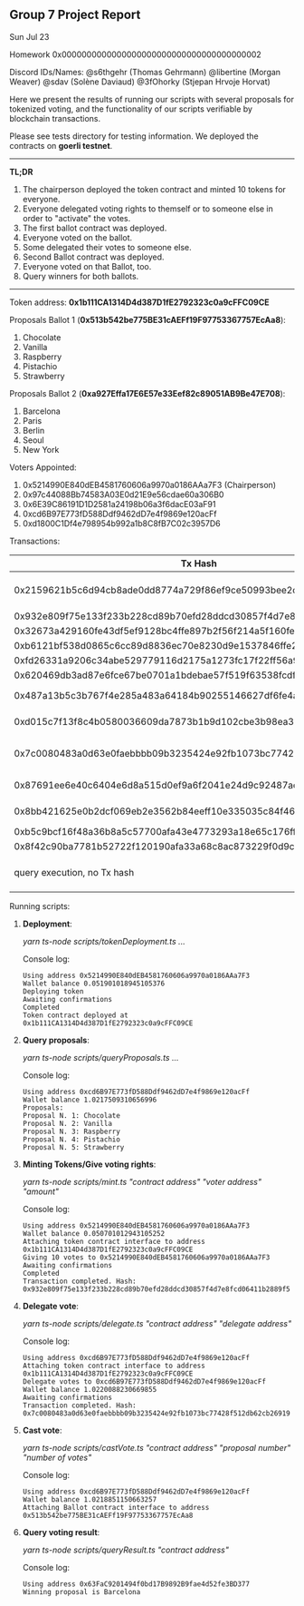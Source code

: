 ## Group 7 Project Report

Sun Jul 23

Homework 0x0000000000000000000000000000000000000002

Discord IDs/Names: @s6thgehr (Thomas Gehrmann) @libertine (Morgan Weaver) @sdav (Solène Daviaud) @3fOhorky (Stjepan Hrvoje Horvat)

Here we present the results of running our scripts with several proposals for tokenized voting, and the functionality of our scripts verifiable by blockchain transactions.

Please see tests directory for testing information. We deployed the contracts on **goerli testnet**.

----------------------------------------------------------------------------------
**TL;DR**
1. The chairperson deployed the token contract and minted 10 tokens for everyone.
2. Everyone delegated voting rights to themself or to someone else in order to "activate" the votes.
3. The first ballot contract was deployed.
4. Everyone voted on the ballot.
5. Some delegated their votes to someone else.
6. Second Ballot contract was deployed.
7. Everyone voted on that Ballot, too.
8. Query winners for both ballots.
----------------------------------------------------------------------------------


Token address: **0x1b111CA1314D4d387D1fE2792323c0a9cFFC09CE**

Proposals Ballot 1 (**0x513b542be775BE31cAEFf19F97753367757EcAa8**): 

1. Chocolate
2. Vanilla
3. Raspberry
4. Pistachio
5. Strawberry

Proposals Ballot 2 (**0xa927Effa17E6E57e33Eef82c89051AB9Be47E708**):

1. Barcelona
2. Paris
3. Berlin
4. Seoul
5. New York

Voters Appointed:

1. 0x5214990E840dEB4581760606a9970a0186AAa7F3 (Chairperson)
2. 0x97c44088Bb74583A03E0d21E9e56cdae60a306B0
3. 0x6E39C86191D1D2581a24198b06a3f6dacE03aF91
4. 0xcd6B97E773fD588Ddf9462dD7e4f9869e120acFf
5. 0xd1800C1Df4e798954b992a1b8C8fB7C02c3957D6

Transactions:

| Tx Hash                                                            | From                                       | To  | Action            | Notes             |
| ------------------------------------------------------------------ | ------------------------------------------ | --- | ----------------- | ----------------- |
| 0x2159621b5c6d94cb8ade0dd8774a729f86ef9ce50993bee2c00e8e8f55ef52fe | 0x5214990e840deb4581760606a9970a0186aaa7f3 | 0x1b111ca1314d4d387d1fe2792323c0a9cffc09ce | run tokenDeployment.ts | Token Contract Creation |
| 0x932e809f75e133f233b228cd89b70efd28ddcd30857f4d7e8fcd06411b2889f5 | 0x5214990e840deb4581760606a9970a0186aaa7f3 | 0x1b111ca1314d4d387d1fe2792323c0a9cffc09ce | run mint.ts | Mint Token |
| 0x32673a429160fe43df5ef9128bc4ffe897b2f56f214a5f160fec6eaf78bdc96c | 0x5214990e840deb4581760606a9970a0186aaa7f3 | 0x1b111ca1314d4d387d1fe2792323c0a9cffc09ce | run mint.ts | Mint Token |
| 0xb6121bf538d0865c6cc89d8836ec70e8230d9e1537846ffe290dc32133b0552b | 0x5214990e840deb4581760606a9970a0186aaa7f3 | 0x1b111ca1314d4d387d1fe2792323c0a9cffc09ce | run mint.ts | Mint Token |
| 0xfd26331a9206c34abe529779116d2175a1273fc17f22ff56a90246a36b7ad3a3 | 0x5214990e840deb4581760606a9970a0186aaa7f3 | 0x1b111ca1314d4d387d1fe2792323c0a9cffc09ce | run mint.ts | Mint Token |
| 0x620469db3ad87e6fce67be0701a1bdebae57f519f63538fcdf8296e32100abc8 | 0x5214990e840deb4581760606a9970a0186aaa7f3 | 0x1b111ca1314d4d387d1fe2792323c0a9cffc09ce | run mint.ts | Mint Token |
| 0x487a13b5c3b767f4e285a483a64184b90255146627df6fe4aaebb1674c6ae913 | 0x5214990e840deb4581760606a9970a0186aaa7f3 | 0x1b111ca1314d4d387d1fe2792323c0a9cffc09ce | run delegate.ts | Delegate Votes |
| 0xd015c7f13f8c4b0580036609da7873b1b9d102cbe3b98ea39fb16cf4bae2ac73 | 0x5214990e840deb4581760606a9970a0186aaa7f3 | 0x1b111ca1314d4d387d1fe2792323c0a9cffc09ce | run delegate.ts | Delegate Votes |
| 0x7c0080483a0d63e0faebbbb09b3235424e92fb1073bc77428f512db62cb26919 | 0xcd6B97E773fD588Ddf9462dD7e4f9869e120acFf | 0x1b111CA1314D4d387D1fE2792323c0a9cFFC09CE | run delegate.ts | Delegate self as voter |
| 0x87691ee6e40c6404e6d8a515d0ef9a6f2041e24d9c92487aca62d24b136cedc3 | 0x97c44088bb74583a03e0d21e9e56cdae60a306b0 | 0x1b111ca1314d4d387d1fe2792323c0a9cffc09ce | run delegate.ts | Delegate Votes |
| 0x8bb421625e0b2dcf069eb2e3562b84eeff10e335035c84f4696ab419ebab7b6a | 0x5214990e840deb4581760606a9970a0186aaa7f3 | 0x1b111ca1314d4d387d1fe2792323c0a9cffc09ce | run delegate.ts | Delegate Votes |
| 0xb5c9bcf16f48a36b8a5c57700afa43e4773293a18e65c176ff9bad326447f30e | 0xcd6B97E773fD588Ddf9462dD7e4f9869e120acFf | 0x513b542be775BE31cAEFf19F97753367757EcAa8 | run castVote.ts | Cast vote|
| 0x8f42c90ba7781b52722f120190afa33a68c8ac873229f0d9ce87d5f8c2dec525 | 0xcd6B97E773fD588Ddf9462dD7e4f9869e120acFf | 0xa927Effa17E6E57e33Eef82c89051AB9Be47E708 | run castVote.ts | Cast vote |
| query execution, no Tx hash | 0xcd6B97E773fD588Ddf9462dD7e4f9869e120acFf | 0xa927Effa17E6E57e33Eef82c89051AB9Be47E708 | run queryResult | Query winner (Barcelona) | 

Running scripts:

1. **Deployment**:

   *yarn ts-node scripts/tokenDeployment.ts ...*
   
   Console log:
   ```
   Using address 0x5214990E840dEB4581760606a9970a0186AAa7F3
   Wallet balance 0.051901018945105376
   Deploying token
   Awaiting confirmations
   Completed
   Token contract deployed at 0x1b111CA1314D4d387D1fE2792323c0a9cFFC09CE
   ```
   
2. **Query proposals**:

   *yarn ts-node scripts/queryProposals.ts ...*
   
   Console log:
   ```
   Using address 0xcd6B97E773fD588Ddf9462dD7e4f9869e120acFf
   Wallet balance 1.0217509310656996
   Proposals:
   Proposal N. 1: Chocolate
   Proposal N. 2: Vanilla
   Proposal N. 3: Raspberry
   Proposal N. 4: Pistachio
   Proposal N. 5: Strawberry
   ```

3. **Minting Tokens/Give voting rights**:

   *yarn ts-node scripts/mint.ts "contract address" "voter address" "amount"*
   
   Console log:
   ```
   Using address 0x5214990E840dEB4581760606a9970a0186AAa7F3
   Wallet balance 0.050701012943105252
   Attaching token contract interface to address 0x1b111CA1314D4d387D1fE2792323c0a9cFFC09CE
   Giving 10 votes to 0x5214990E840dEB4581760606a9970a0186AAa7F3
   Awaiting confirmations
   Completed
   Transaction completed. Hash: 0x932e809f75e133f233b228cd89b70efd28ddcd30857f4d7e8fcd06411b2889f5
   ```
   
4. **Delegate vote**:

   *yarn ts-node scripts/delegate.ts "contract address" "delegate address"*
   
   Console log:
   ```
   Using address 0xcd6B97E773fD588Ddf9462dD7e4f9869e120acFf
   Attaching token contract interface to address 0x1b111CA1314D4d387D1fE2792323c0a9cFFC09CE
   Delegate votes to 0xcd6B97E773fD588Ddf9462dD7e4f9869e120acFf
   Wallet balance 1.0220088230669855
   Awaiting confirmations
   Transaction completed. Hash: 0x7c0080483a0d63e0faebbbb09b3235424e92fb1073bc77428f512db62cb26919
   ```
   
5. **Cast vote**:

   *yarn ts-node scripts/castVote.ts "contract address" "proposal number" "number of votes"*
   
   Console log:
   ```
   Using address 0xcd6B97E773fD588Ddf9462dD7e4f9869e120acFf
   Wallet balance 1.0218851150663257
   Attaching Ballot contract interface to address 0x513b542be775BE31cAEFf19F97753367757EcAa8
   ```
   
6. **Query voting result**:

   *yarn ts-node scripts/queryResult.ts "contract address"*
   
   Console log:
   ```
   Using address 0x63FaC9201494f0bd17B9892B9fae4d52fe3BD377
   Winning proposal is Barcelona
   ```

